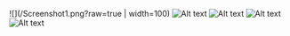![](/Screenshot1.png?raw=true | width=100)
![Alt text](/Screenshot2.png?raw=true "Optional Title")
![Alt text](/Screenshot3.png?raw=true "Optional Title")
![Alt text](/Screenshot4.png?raw=true "Optional Title")
![Alt text](/Screenshot5.png?raw=true "Optional Title")
